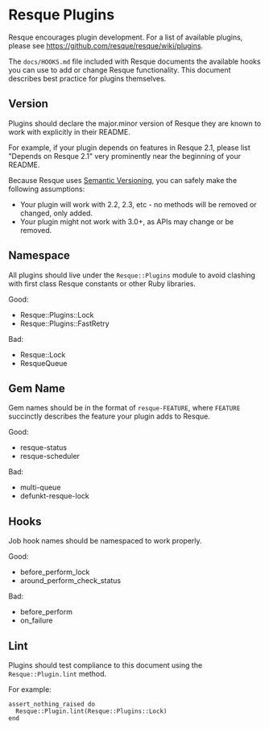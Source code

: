 Resque Plugins
==============

Resque encourages plugin development. For a list of available plugins,
please see <https://github.com/resque/resque/wiki/plugins>.

The `docs/HOOKS.md` file included with Resque documents the available
hooks you can use to add or change Resque functionality. This document
describes best practice for plugins themselves.


Version
-------

Plugins should declare the major.minor version of Resque they are
known to work with explicitly in their README.

For example, if your plugin depends on features in Resque 2.1, please
list "Depends on Resque 2.1" very prominently near the beginning of
your README.

Because Resque uses [Semantic Versioning][sv], you can safely make the
following assumptions:

* Your plugin will work with 2.2, 2.3, etc - no methods will be
  removed or changed, only added.
* Your plugin might not work with 3.0+, as APIs may change or be
  removed.


Namespace
---------

All plugins should live under the `Resque::Plugins` module to avoid
clashing with first class Resque constants or other Ruby libraries.

Good:

* Resque::Plugins::Lock
* Resque::Plugins::FastRetry

Bad:

* Resque::Lock
* ResqueQueue


Gem Name
--------

Gem names should be in the format of `resque-FEATURE`, where `FEATURE`
succinctly describes the feature your plugin adds to Resque.

Good:

* resque-status
* resque-scheduler

Bad:

* multi-queue
* defunkt-resque-lock


Hooks
-----

Job hook names should be namespaced to work properly.

Good:

* before_perform_lock
* around_perform_check_status

Bad:

* before_perform
* on_failure


Lint
----

Plugins should test compliance to this document using the
`Resque::Plugin.lint` method.

For example:

    assert_nothing_raised do
      Resque::Plugin.lint(Resque::Plugins::Lock)
    end

[sv]: http://semver.org/
